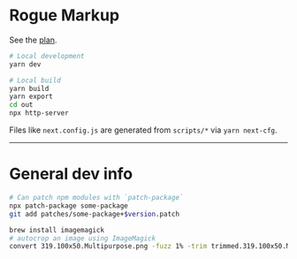 # Rogue Markup

See the [plan](docs/plan.md).

```sh
# Local development
yarn dev

# Local build
yarn build
yarn export
cd out
npx http-server
```

Files like `next.config.js` are generated from `scripts/*` via `yarn next-cfg`.


---

# General dev info

```sh
# Can patch npm modules with `patch-package`
npx patch-package some-package
git add patches/some-package+$version.patch
```

```sh
brew install imagemagick
# autocrop an image using ImageMagick
convert 319.100x50.Multipurpose.png -fuzz 1% -trim trimmed.319.100x50.Multipurpose.png 
```
